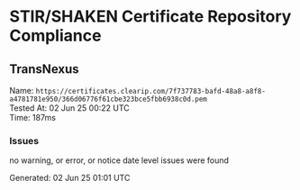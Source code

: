 # STIR/SHAKEN Certificate Repository Compliance

## TransNexus

Name: `https://certificates.clearip.com/7f737783-bafd-48a8-a8f8-a4781781e950/366d06776f61cbe323bce5fbb6938c0d.pem`\
Tested At: 02 Jun 25 00:22 UTC\
Time: 187ms

### Issues

no warning, or error, or notice date level issues were found

Generated: 02 Jun 25 01:01 UTC